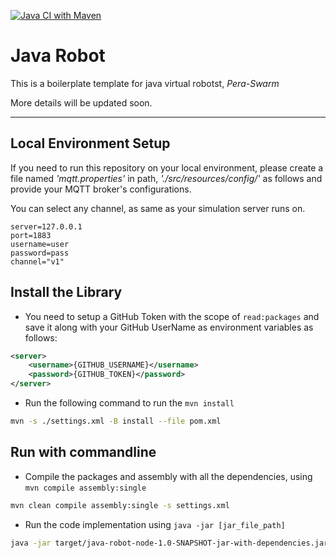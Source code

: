 [![Java CI with Maven](https://github.com/Pera-Swarm/java-robot/actions/workflows/java-ci.yml/badge.svg)](https://github.com/Pera-Swarm/java-robot/actions/workflows/java-ci.yml)

# Java Robot 

This is a boilerplate template for java virtual robotst, *Pera-Swarm*

More details will be updated soon.

---

## Local Environment Setup

If you need to run this repository on your local environment,
please create a file named *'mqtt.properties'* in path, *'./src/resources/config/'*
as follows and provide your MQTT broker's configurations.

You can select any channel, as same as your simulation server runs on.

```
server=127.0.0.1
port=1883
username=user
password=pass
channel="v1"
```

## Install the Library

- You need to setup a GitHub Token with the scope of `read:packages` and save it along with your GitHub UserName as environment variables as follows:

```xml
<server>
    <username>{GITHUB_USERNAME}</username>
    <password>{GITHUB_TOKEN}</password>
</server>
```

- Run the following command to run the `mvn install`

```bash 
mvn -s ./settings.xml -B install --file pom.xml 
```

## Run with commandline 

- Compile the packages and assembly with all the dependencies, using `mvn compile assembly:single`

```bash 
mvn clean compile assembly:single -s settings.xml 
```

- Run the code implementation using `java -jar [jar_file_path] `

```bash 
java -jar target/java-robot-node-1.0-SNAPSHOT-jar-with-dependencies.jar 
```